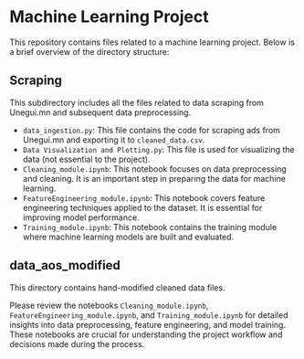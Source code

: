 # Machine Learning Project

This repository contains files related to a machine learning project. Below is a brief overview of the directory structure:

## Scraping

This subdirectory includes all the files related to data scraping from Unegui.mn and subsequent data preprocessing.

- `data_ingestion.py`: This file contains the code for scraping ads from Unegui.mn and exporting it to `cleaned_data.csv`.
- `Data Visualization and Plotting.py`: This file is used for visualizing the data (not essential to the project).
- `Cleaning_module.ipynb`: This notebook focuses on data preprocessing and cleaning. It is an important step in preparing the data for machine learning.
- `FeatureEngineering_module.ipynb`: This notebook covers feature engineering techniques applied to the dataset. It is essential for improving model performance.
- `Training_module.ipynb`: This notebook contains the training module where machine learning models are built and evaluated.

## data_aos_modified

This directory contains hand-modified cleaned data files.

Please review the notebooks `Cleaning_module.ipynb`, `FeatureEngineering_module.ipynb`, and `Training_module.ipynb` for detailed insights into data preprocessing, feature engineering, and model training. These notebooks are crucial for understanding the project workflow and decisions made during the process.
